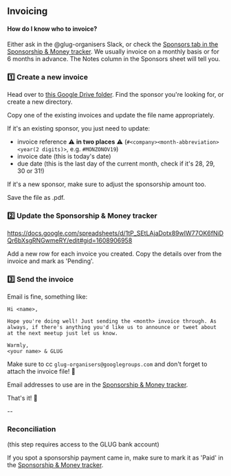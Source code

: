 ## Invoicing

#### How do I know who to invoice?
Either ask in the @glug-organisers Slack, or check the [Sponsors tab in the Sponsorship & Money tracker](https://docs.google.com/spreadsheets/d/1tP_SEtLAjaDotx89wIW77OK6fNiDQr6bXsgRNGwmeRY/edit#gid=0).
We usually invoice on a monthly basis or for 6 months in advance. The Notes column in the Sponsors sheet will tell you.

### 1️⃣ Create a new invoice
Head over to [this Google Drive folder](https://drive.google.com/drive/u/0/folders/1NPbAE9AtfZCKb99FET5TdjTpR66lrnGd).
Find the sponsor you're looking for, or create a new directory.

Copy one of the existing invoices and update the file name appropriately.

If it's an existing sponsor, you just need to update:
- invoice reference ⚠️ **in two places** ⚠️ (`#<company><month-abbreviation><year(2 digits)>`, e.g. `#MONZONOV19`)
- invoice date (this is today's date)
- due date (this is the last day of the current month, check if it's 28, 29, 30 or 31!)

If it's a new sponsor, make sure to adjust the sponsorship amount too. 

Save the file as .pdf.

### 2️⃣ Update the Sponsorship & Money tracker
https://docs.google.com/spreadsheets/d/1tP_SEtLAjaDotx89wIW77OK6fNiDQr6bXsgRNGwmeRY/edit#gid=1608906958

Add a new row for each invoice you created. Copy the details over from the invoice and mark as 'Pending'.

### 3️⃣ Send the invoice
Email is fine, something like:
```
Hi <name>,

Hope you're doing well! Just sending the <month> invoice through. As always, if there's anything you'd like us to announce or tweet about at the next meetup just let us know. 

Warmly,
<your name> & GLUG
```

Make sure to cc `glug-organisers@googlegroups.com` and don't forget to attach the invoice file! 🙂

Email addresses to use are in the [Sponsorship & Money tracker](https://docs.google.com/spreadsheets/d/1tP_SEtLAjaDotx89wIW77OK6fNiDQr6bXsgRNGwmeRY/edit#gid=0).

That's it! 🎉

--

### Reconciliation
(this step requires access to the GLUG bank account)

If you spot a sponsorship payment came in, make sure to mark it as 'Paid' in the [Sponsorship & Money tracker](https://docs.google.com/spreadsheets/d/1tP_SEtLAjaDotx89wIW77OK6fNiDQr6bXsgRNGwmeRY/edit#gid=1608906958).
